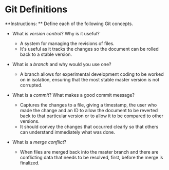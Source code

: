 # Git Definitions

**Instructions: ** Define each of the following Git concepts.

* What is *version control*?  Why is it useful?
  * A system for managing the revisions of files.
  * It's useful as it tracks the changes so the document can be rolled back to a stable version. 

* What is a *branch* and why would you use one?
  * A branch allows for experimental development coding to be worked on in isolation, ensuring that the most stable master version is not corrupted. 

* What is a *commit*? What makes a good commit message?
  * Captures the changes to a file, giving a timestamp, the user who made the change and an ID to allow the document to be reverted back to that particular version or to allow it to be compared to other versions.
  * It should convey the changes that occurred clearly so that others can understand immediately what was done. 

* What is a *merge conflict*?
  * When files are merged back into the master branch and there are conflicting data that needs to be resolved, first, before the merge is finalized.